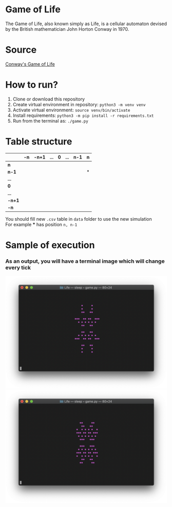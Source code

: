 # Game of Life
The Game of Life, also known simply as Life, is a cellular automaton
devised by the British mathematician John Horton Conway in 1970.

# Source
[Conway's Game of Life](https://en.wikipedia.org/wiki/Conway%27s_Game_of_Life "Wikipedia")

# How to run?
1. Clone or download this repository  
2. Create virtual environment in repository: ```python3 -m venv venv```  
3. Activate virtual environment: ```source venv/bin/activate```  
4. Install requirements: ```python3 -m pip install -r requirements.txt```  
5. Run from the terminal as: ```./game.py```  

# Table structure

|          | -n     | -n+1   | ...    | 0      | ...    | n-1    | n     |
|----------|:------:|:------:|:------:|:------:|:------:|:------:|------:|
| **n**    |        |        |        |        |        |        |       |
| **n-1**  |        |        |        |        |        |        | *     |
| **...**  |        |        |        |        |        |        |       |
| **0**    |        |        |        |        |        |        |       |
| **...**  |        |        |        |        |        |        |       |
| **-n+1** |        |        |        |        |        |        |       |
| **-n**   |        |        |        |        |        |        |       |

You should fill new ```.csv``` table in ```data``` folder to use the new simulation  
For example __*__ has position ```n, n-1```

# Sample of execution 
### As an output, you will have a terminal image which will change every tick  
![alt-text](https://github.com/AleksandrTolstoy/Game-of-Life/blob/master/samples/%D0%A1%D0%BD%D0%B8%D0%BC%D0%BE%D0%BA%20%D1%8D%D0%BA%D1%80%D0%B0%D0%BD%D0%B0%202020-04-16%20%D0%B2%2017.00.55.png)
![alt-text](https://github.com/AleksandrTolstoy/Game-of-Life/blob/master/samples/%D0%A1%D0%BD%D0%B8%D0%BC%D0%BE%D0%BA%20%D1%8D%D0%BA%D1%80%D0%B0%D0%BD%D0%B0%202020-04-16%20%D0%B2%2017.00.51.png)
